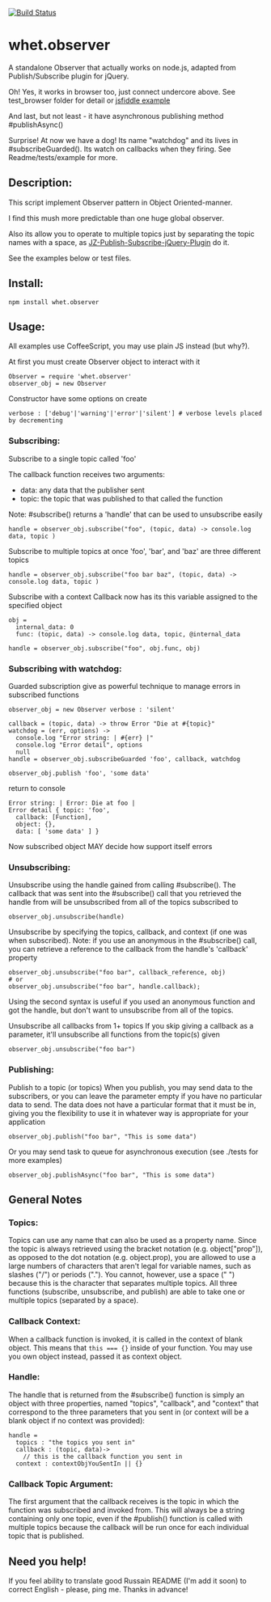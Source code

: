 [![Build Status](https://secure.travis-ci.org/Meettya/whet.observer.png)](http://travis-ci.org/Meettya/whet.observer)

# whet.observer

A standalone Observer that actually works on node.js, adapted from Publish/Subscribe plugin for jQuery.

Oh! Yes, it works in browser too, just connect undercore above. See test_browser folder for detail or [jsfiddle example](http://jsfiddle.net/Meettya/r5XkG/embedded/result/)

And last, but not least - it have asynchronous publishing method #publishAsync()

Surprise! At now we have a dog! Its name "watchdog" and its lives in #subscribeGuarded(). Its watch on callbacks when they firing. See Readme/tests/example for more.

## Description:

This script implement Observer pattern in Object Oriented-manner.

I find this mush more predictable than one huge global observer.

Also its allow you to operate to multiple topics just by separating the topic names with a space, as [JZ-Publish-Subscribe-jQuery-Plugin](https://github.com/joezimjs/JZ-Publish-Subscribe-jQuery-Plugin) do it.

See the examples below or test files.

## Install:

    npm install whet.observer

## Usage:

All examples use CoffeeScript, you may use plain JS instead (but why?).


At first you must create Observer object to interact with it
    
    Observer = require 'whet.observer'
    observer_obj = new Observer

Constructor have some options on create

    verbose : ['debug'|'warning'|'error'|'silent'] # verbose levels placed by decrementing

### Subscribing:

Subscribe to a single topic called 'foo'

The callback function receives two arguments:

- data: any data that the publisher sent
- topic: the topic that was published to that called the function
  
Note: #subscribe() returns a 'handle' that can be used to unsubscribe easily
    
    handle = observer_obj.subscribe("foo", (topic, data) -> console.log data, topic )

Subscribe to multiple topics at once
'foo', 'bar', and 'baz' are three different topics
    
    handle = observer_obj.subscribe("foo bar baz", (topic, data) -> console.log data, topic )

Subscribe with a context
Callback now has its this variable assigned to the specified object
    
    obj = 
      internal_data: 0
      func: (topic, data) -> console.log data, topic, @internal_data

    handle = observer_obj.subscribe("foo", obj.func, obj)

### Subscribing with watchdog:

Guarded subscription give as powerful technique to manage errors in subscribed functions
    
    observer_obj = new Observer verbose : 'silent'

    callback = (topic, data) -> throw Error "Die at #{topic}"
    watchdog = (err, options) -> 
      console.log "Error string: | #{err} |"
      console.log "Error detail", options
      null
    handle = observer_obj.subscribeGuarded 'foo', callback, watchdog

    observer_obj.publish 'foo', 'some data'

return to console

    Error string: | Error: Die at foo |
    Error detail { topic: 'foo',
      callback: [Function],
      object: {},
      data: [ 'some data' ] }

Now subscribed object MAY decide how support itself errors

### Unsubscribing:

Unsubscribe using the handle gained from calling #subscribe().
The callback that was sent into the #subscribe() call that you retrieved the
handle from will be unsubscribed from all of the topics subscribed to
    
    observer_obj.unsubscribe(handle)

Unsubscribe by specifying the topics, callback, and context (if one was
when subscribed).
Note: if you use an anonymous in the #subscribe() call, you can retrieve a
reference to the callback from the handle's 'callback' property

    observer_obj.unsubscribe("foo bar", callback_reference, obj)
    # or
    observer_obj.unsubscribe("foo bar", handle.callback);

Using the second syntax is useful if you used an anonymous function and got
the handle, but don't want to unsubscribe from all of the topics.

Unsubscribe all callbacks from 1+ topics
If you skip giving a callback as a parameter, it'll unsubscribe all functions
from the topic(s) given
    
    observer_obj.unsubscribe("foo bar")


### Publishing:

Publish to a topic (or topics)
When you publish, you may send data to the subscribers, or you can leave the
parameter empty if you have no particular data to send. The data does not have
a particular format that it must be in, giving you the flexibility to use it
in whatever way is appropriate for your application
    
    observer_obj.publish("foo bar", "This is some data")

Or you may send task to queue for asynchronous execution (see ./tests for more examples)

    observer_obj.publishAsync("foo bar", "This is some data") 

## General Notes

### Topics:

Topics can use any name that can also be used as a property name. Since the
topic is always retrieved using the bracket notation (e.g. object["prop"]), as
opposed to the dot notation (e.g. object.prop), you are allowed to use a large
numbers of characters that aren't legal for variable names, such as slashes ("/")
or periods ("."). You cannot, however, use a space (" ") because this is the 
character that separates multiple topics.
All three functions (subscribe, unsubscribe, and publish) are able to take one
or multiple topics (separated by a space).

### Callback Context:
When a callback function is invoked, it is called in the context of blank object.
This means that `` this === {} `` inside of your function.
You may use you own object instead, passed it as context object.

### Handle:
The handle that is returned from the #subscribe() function is simply an object
with three properties, named "topics", "callback", and "context" that correspond
to the three parameters that you sent in (or context will be a blank object if
no context was provided):

    handle =
      topics : "the topics you sent in"
      callback : (topic, data)-> 
        // this is the callback function you sent in
      context : contextObjYouSentIn || {}

### Callback Topic Argument:
The first argument that the callback receives is the topic in which the
function was subscribed and invoked from. This will always be a string
containing only one topic, even if the #publish() function is called with
multiple topics because the callback will be run once for each individual
topic that is published.

## Need you help!
If you feel ability to translate good Russain README (I'm add it soon) to correct English - please, ping me. Thanks in advance!
